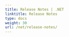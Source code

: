 ```yaml
---
title: Release Notes | .NET
linktitle: Release Notes
type: docs
weight: 30
url: /net/release-notes/
---
```

